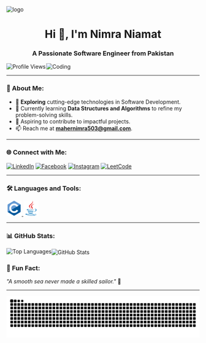 ![logo](https://github.com/Nimra-Niamat/Nimra-Niamat/blob/main/Untitled%20design.png)
<h1 align="center">Hi 👋, I'm Nimra Niamat</h1>
<h3 align="center">A Passionate Software Engineer from Pakistan</h3>
<img align="right" alt="Coding" width="400" src="https://media.giphy.com/media/YnS7j9pwnECXLMrI4t/giphy.gif">

<p align="left"> <img src="https://komarev.com/ghpvc/?username=nimra-niamat&label=Profile%20views&color=0e75b6&style=flat" alt="Profile Views" /> </p>

---

### 🌟 About Me:
- 🔭 **Exploring** cutting-edge technologies in Software Development.  
- 🌱 Currently learning **Data Structures and Algorithms** to refine my problem-solving skills.  
- 💼 Aspiring to contribute to impactful projects.  
- 📫 Reach me at **mahernimra503@gmail.com**.

---

### 🌐 Connect with Me:
<p align="left">
<a href="https://linkedin.com/in/nimra-niamat" target="blank"><img align="center" src="https://raw.githubusercontent.com/rahuldkjain/github-profile-readme-generator/master/src/images/icons/Social/linked-in-alt.svg" alt="LinkedIn" height="30" width="40" /></a>
<a href="https://fb.com/maher-nimra" target="blank"><img align="center" src="https://raw.githubusercontent.com/rahuldkjain/github-profile-readme-generator/master/src/images/icons/Social/facebook.svg" alt="Facebook" height="30" width="40" /></a>
<a href="https://instagram.com/maher-nimra" target="blank"><img align="center" src="https://raw.githubusercontent.com/rahuldkjain/github-profile-readme-generator/master/src/images/icons/Social/instagram.svg" alt="Instagram" height="30" width="40" /></a>
<a href="https://www.leetcode.com/nimra-niamat" target="blank"><img align="center" src="https://raw.githubusercontent.com/rahuldkjain/github-profile-readme-generator/master/src/images/icons/Social/leet-code.svg" alt="LeetCode" height="30" width="40" /></a>
</p>

---

### 🛠️ Languages and Tools:
<p align="left">
  <a href="https://www.cprogramming.com/" target="_blank" rel="noreferrer"> 
    <img src="https://raw.githubusercontent.com/devicons/devicon/master/icons/c/c-original.svg" alt="C Language" width="40" height="40"/> 
  </a> 
  <a href="https://www.java.com" target="_blank" rel="noreferrer"> 
    <img src="https://raw.githubusercontent.com/devicons/devicon/master/icons/java/java-original.svg" alt="Java" width="40" height="40"/> 
  </a>
</p>

---

### 📊 GitHub Stats:
<p>
  <img align="left" src="https://github-readme-stats.vercel.app/api/top-langs?username=nimra-niamat&show_icons=true&locale=en&layout=compact" alt="Top Languages" />
  <img align="center" src="https://github-readme-stats.vercel.app/api?username=nimra-niamat&show_icons=true&locale=en" alt="GitHub Stats" />
</p>

### 🚀 Fun Fact:
_"A smooth sea never made a skilled sailor."_ 🌊

---
<picture>
  <source 
    media="(prefers-color-scheme: dark)" 
    srcset="https://raw.githubusercontent.com/Nimra-Niamat/Nimra-Niamat/output/github-snake-dark.svg" 
  />
  <source 
    media="(prefers-color-scheme: light)" 
    srcset="https://raw.githubusercontent.com/Nimra-Niamat/Nimra-Niamat/output/github-snake.svg" 
  />
  <img 
    alt="github-snake" 
    src="https://raw.githubusercontent.com/Nimra-Niamat/Nimra-Niamat/output/github-snake.svg" 
  />
</picture>


